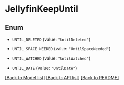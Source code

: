 # JellyfinKeepUntil

## Enum


* `UNTIL_DELETED` (value: `"UntilDeleted"`)

* `UNTIL_SPACE_NEEDED` (value: `"UntilSpaceNeeded"`)

* `UNTIL_WATCHED` (value: `"UntilWatched"`)

* `UNTIL_DATE` (value: `"UntilDate"`)


[[Back to Model list]](../README.md#documentation-for-models) [[Back to API list]](../README.md#documentation-for-api-endpoints) [[Back to README]](../README.md)


